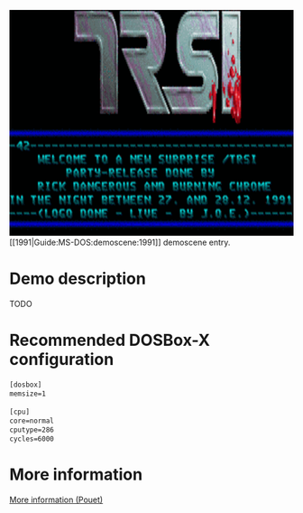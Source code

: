 <img src="images/Demoscene:Party 91 Intro for The Party by TRSI (1991).gif" width="640" height="400"><br>
[[1991|Guide:MS-DOS:demoscene:1991]] demoscene entry.

# Demo description

TODO

# Recommended DOSBox-X configuration

    [dosbox]
    memsize=1

    [cpu]
    core=normal
    cputype=286
    cycles=6000

# More information

[More information (Pouet)](http://www.pouet.net/prod.php?which=8734)
